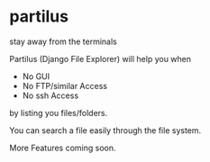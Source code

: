 partilus
========

stay away from the terminals

Partilus (Django File Explorer) will help you when 
* No GUI
* No FTP/similar Access
* No ssh Access

by listing you files/folders.

You can search a file easily through the file system.

More Features coming soon.

